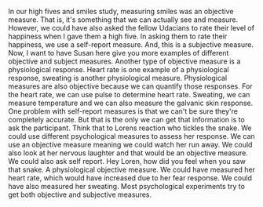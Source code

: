 In our high fives and smiles study, measuring smiles was an objective measure.
That is, it's something that we can actually see and measure. However, we could
have also asked the fellow Udacians to rate their level of happiness when I
gave them a high five. In asking them to rate their happiness, we use a
self-report measure. And, this is a subjective measure. Now, I want to have
Susan here give you more examples of different objective and subject measures.
Another type of objective measure is a physiological response. Heart rate is
one example of a physiological response, sweating is another physiological
measure. Physiological measures are also objective because we can quantify
those responses. For the heart rate, we can use pulse to determine heart rate.
Sweating, we can measure temperature and we can also measure the galvanic skin
response. One problem with self-report measures is that we can't be sure
they're completely accurate. But that is the only we can get that information
is to ask the participant. Think that to Lorens reaction who tickles the snake.
We could use different psychological measures to assess her response. We can
use an objective measure meaning we could watch her run away. We could also
look at her nervous laughter and that would be an objective measure. We could
also ask self report. Hey Loren, how did you feel when you saw that snake. A
physiological objective measure. We could have measured her heart rate, which
would have increased due to her fear response. We could have also measured her
sweating. Most psychological experiments try to get both objective and
subjective measures.
